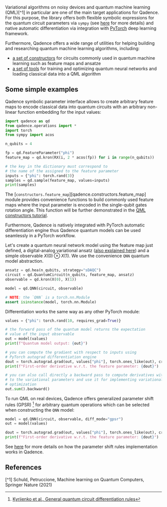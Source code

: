 Variational algorithms on noisy devices and quantum machine learning (QML)[^1] in particular are one of the main
target applications for Qadence. For this purpose, the library offers both flexible symbolic expressions for the
quantum circuit parameters via `sympy` (see [here](../tutorials/parameters.md) for more details) and native automatic
differentiation via integration with [PyTorch](https://pytorch.org/) deep learning framework.

Furthermore, Qadence offers a wide range of utilities for helping building and researching quantum machine learning algorithms, including:

* [a set of constructors](qml_constructors.md) for circuits commonly used in quantum machine learning such as feature maps and ansatze
* [a set of tools](ml_tools) for training and optimizing quantum neural networks and loading classical data into a QML algorithm

## Some simple examples

Qadence symbolic parameter interface allows to create
arbitrary feature maps to encode classical data into quantum circuits
with an arbitrary non-linear function embedding for the input values:

```python exec="on" source="material-block" html="1" result="json" session="qml"
import qadence as qd
from qadence.operations import *
import torch
from sympy import acos

n_qubits = 4

fp = qd.FeatureParameter("phi")
feature_map = qd.kron(RX(i, 2 * acos(fp)) for i in range(n_qubits))

# the key in the dictionary must correspond to
# the name of the assigned to the feature parameter
inputs = {"phi": torch.rand(3)}
samples = qd.sample(feature_map, values=inputs)
print(samples)
```

The [`constructors.feature_map`][qadence.constructors.feature_map] module provides
convenience functions to build commonly used feature maps where the input parameter
is encoded in the single-qubit gates rotation angle. This function will be further
demonstrated in the [QML constructors tutorial](qml_constructors.md).

Furthermore, Qadence is natively integrated with PyTorch automatic differentiation engine thus
Qadence quantum models can be used seamlessly in a PyTorch workflow.

Let's create a quantum neural network model using the feature map just defined, a
digital-analog variational ansatz ([also explained here](qml_constructors.md)) and a
simple observable $X(0) \otimes X(1)$. We use the convenience `QNN` quantum model abstraction.

```python exec="on" source="material-block" result="json" session="qml"
ansatz = qd.hea(n_qubits, strategy="sDAQC")
circuit = qd.QuantumCircuit(n_qubits, feature_map, ansatz)
observable = qd.kron(X(0), X(1))

model = qd.QNN(circuit, observable)

# NOTE: the `QNN` is a torch.nn.Module
assert isinstance(model, torch.nn.Module)
```

Differentiation works the same way as any other PyTorch module:

```python exec="on" source="material-block" html="1" result="json" session="qml"
values = {"phi": torch.rand(10, requires_grad=True)}

# the forward pass of the quantum model returns the expectation
# value of the input observable
out = model(values)
print(f"Quantum model output: {out}")

# you can compute the gradient with respect to inputs using
# PyTorch autograd differentiation engine
dout = torch.autograd.grad(out, values["phi"], torch.ones_like(out), create_graph=True)[0]
print(f"First-order derivative w.r.t. the feature parameter: {dout}")

# you can also call directly a backward pass to compute derivatives with respect
# to the variational parameters and use it for implementing variational
# optimization
out.sum().backward()
```

To run QML on real devices, Qadence offers generalized parameter shift rules (GPSR) [^2]
for arbitrary quantum operations which can be selected when constructing the
`QNN` model:

```python exec="on" source="material-block" html="1" result="json" session="qml"
model = qd.QNN(circuit, observable, diff_mode="gpsr")
out = model(values)

dout = torch.autograd.grad(out, values["phi"], torch.ones_like(out), create_graph=True)[0]
print(f"First-order derivative w.r.t. the feature parameter: {dout}")
```

See [here](../advanced_tutorials/differentiability.md) for more details on how the parameter
shift rules implementation works in Qadence.

## References

[^1] Schuld, Petruccione, Machine learning on Quantum Computers, Springer Nature (2021)

[^2]: [Kyriienko et al., General quantum circuit differentiation rules](https://arxiv.org/abs/2108.01218)
